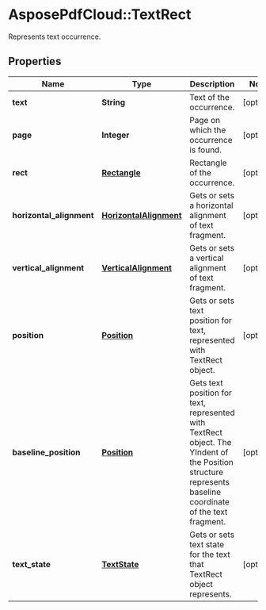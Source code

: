 ﻿# AsposePdfCloud::TextRect
Represents text occurrence.

## Properties
Name | Type | Description | Notes
------------ | ------------- | ------------- | -------------
**text** | **String** | Text of the occurrence. | [optional] 
**page** | **Integer** | Page on which the occurrence is found. | [optional] 
**rect** | [**Rectangle**](Rectangle.md) | Rectangle of the occurrence. | [optional] 
**horizontal_alignment** | [**HorizontalAlignment**](HorizontalAlignment.md) | Gets or sets a horizontal alignment of text fragment.  | [optional] 
**vertical_alignment** | [**VerticalAlignment**](VerticalAlignment.md) | Gets or sets a vertical alignment of text fragment.  | [optional] 
**position** | [**Position**](Position.md) | Gets or sets text position for text, represented with TextRect object. | [optional] 
**baseline_position** | [**Position**](Position.md) | Gets text position for text, represented with TextRect object. The YIndent of the Position structure represents baseline coordinate of the text fragment. | [optional] 
**text_state** | [**TextState**](TextState.md) | Gets or sets text state for the text that TextRect object represents. | [optional] 


